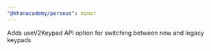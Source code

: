 ```yaml
---
"@khanacademy/perseus": minor
---
```


Adds useV2Keypad API option for switching between new and legacy keypads

